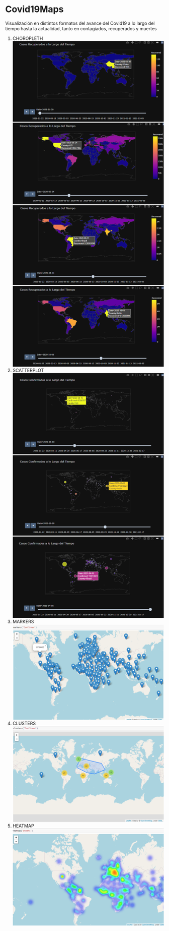 # Covid19Maps
Visualización en distintos formatos del avance del Covid19 a lo largo del tiempo hasta la actualidad, tanto en contagiados, recuperados y muertes
1) CHOROPLETH
![](Images/Choro1.png)
![](Images/Choro2.png)
![](Images/Choro3.png)
![](Images/Choro4.png)
2) SCATTERPLOT
![](Images/Scatter1.png)
![](Images/Scatter2.png)
![](Images/Scatter3.png)
3) MARKERS
![](Images/Marker.png)
4) CLUSTERS
![](Images/Cluster.png)
5) HEATMAP
![](Images/Heatmap.png)
